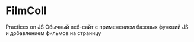 # FilmColl
Practices on JS
Обычный веб-сайт с применением базовых функций JS и добавлением фильмов на страницу
